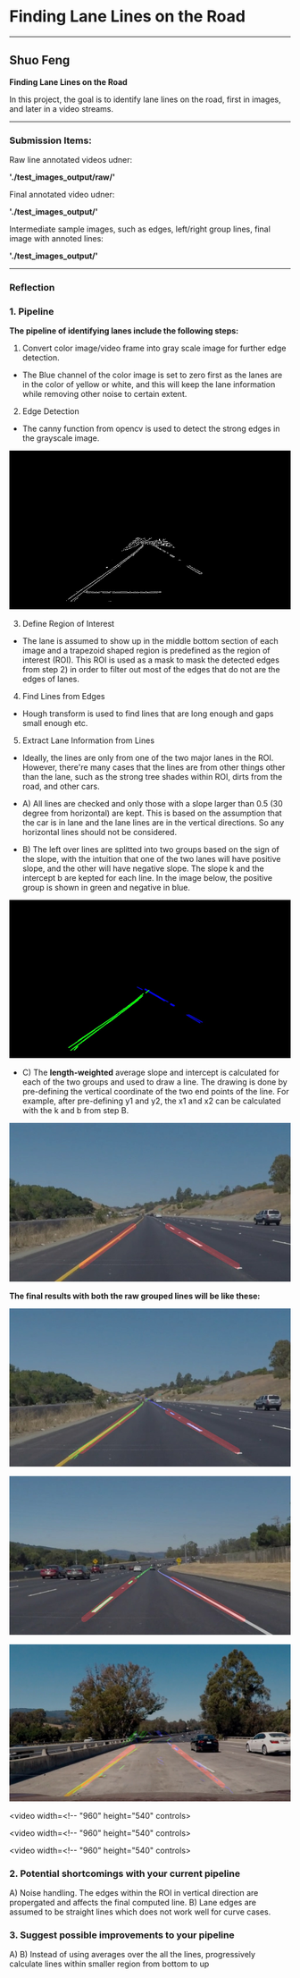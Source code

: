 # **Finding Lane Lines on the Road** 

---
## Shuo Feng

**Finding Lane Lines on the Road**

In this project, the goal is to identify lane lines on the road, first in images, and later in a video streams.

[//]: # (Image References)
[image1]: ./examples/grayscale.jpg "Grayscale"
[image2]: ./test_images_output/edges/solidYellowCurve.jpg "Edges"
[image3]: ./test_images_output/rawline/solidYellowCurve.jpg "Raw Lines"
[image4]: ./test_images_output/solidYellowCurve.jpg "Calcualted Lines"
[image5]: ./test_images_output/All_solidYellowCurve.jpg "Final"
[image6]: ./test_images_output/All_solidWhiteCurve.jpg "Final"
[image7]: ./test_images_output/All_challenge1.jpg "Final"

---

### Submission Items:
Raw line annotated videos udner: 

**'./test_images_output/raw/'**

Final annotated video udner: 

**'./test_images_output/'**

Intermediate sample images, such as edges, left/right group lines, final image with annoted lines:

**'./test_images_output/'**

---

### Reflection

### 1. Pipeline

**The pipeline of identifying lanes include the following steps:**

1) Convert color image/video frame into gray scale image for further edge detection. 

* The Blue channel of the color image is set to zero first as the lanes are in the color of yellow or white, and this will keep the lane information while removing other noise to certain extent.

2) Edge Detection

* The canny function from opencv is used to detect the strong edges in the grayscale image.

![alt text][image2]

3) Define Region of Interest

* The lane is assumed to show up in the middle bottom section of each image and a trapezoid shaped region is predefined as the region of interest (ROI). This ROI is used as a mask to mask the detected edges from step 2) in order to filter out most of the edges that do not are the edges of lanes.

4) Find Lines from Edges

* Hough transform is used to find lines that are long enough and gaps small enough etc.

5) Extract Lane Information from Lines

* Ideally, the lines are only from one of the two major lanes in the ROI. However, there're many cases that the lines are from other things other than the lane, such as the strong tree shades within ROI, dirts from the road, and other cars. 

* A) All lines are checked and only those with a slope larger than 0.5 (30 degree from horizontal) are kept. This is based on the assumption that the car is in lane and the lane lines are in the vertical directions. So any horizontal lines should not be considered.

* B) The left over lines are splitted into two groups based on the sign of the slope, with the intuition that one of the two lanes will have  positive slope, and the other will have negative slope. The slope k and the intercept b are kepted for each line. In the image below, the positive group is shown in green and negative in blue.

![alt text][image3]

* C) The **length-weighted** average slope and intercept is calculated for each of the two groups and used to draw a line. The drawing is done by pre-defining the vertical coordinate of the two end points of the line. For example, after pre-defining y1 and y2, the x1 and x2 can be calculated with the k and b from step B.

![alt text][image4]


**The final results with both the raw grouped lines will be like these:**

![alt text][image5]

![alt text][image6]

![alt text][image7]

<video width=<!-- "960" height="540" controls>
        <source src="./test_videos_output/solidWhiteRight.mp4" type="video/mp4" markdown="1" >
</video>

<video width=<!-- "960" height="540" controls>
        <source src="./test_videos_output/solidYellowLeft.mp4" type="video/mp4" markdown="1" >
</video>

<video width=<!-- "960" height="540" controls>
        <source src="./test_videos_output/challenge.mp4" type="video/mp4" markdown="1" >
</video>

### 2. Potential shortcomings with your current pipeline
A) Noise handling. The edges within the ROI in vertical direction are propergated and affects the final computed line.
B) Lane edges are assumed to be straight lines which does not work well for curve cases.

### 3. Suggest possible improvements to your pipeline
A) 
B) Instead of using averages over the all the lines, progressively calculate lines within smaller region from bottom to up

